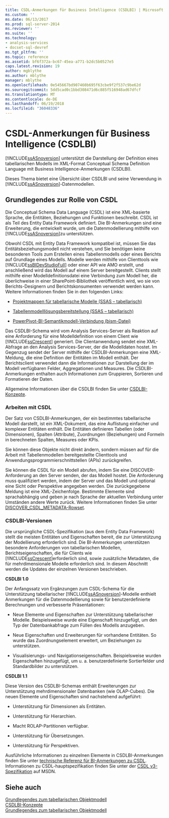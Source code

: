```yaml
---
title: CSDL-Anmerkungen für Business Intelligence (CSDLBI) | Microsoft Docs
ms.custom: ''
ms.date: 06/13/2017
ms.prod: sql-server-2014
ms.reviewer: ''
ms.suite: ''
ms.technology:
- analysis-services
- docset-sql-devref
ms.tgt_pltfrm: ''
ms.topic: reference
ms.assetid: bf6f372a-bc67-45ea-a771-b2dc5b0527e5
caps.latest.revision: 19
author: mgblythe
ms.author: mblythe
manager: mblythe
ms.openlocfilehash: 0e545667bd907460b695f63cbe9f2f537c9be62d
ms.sourcegitcommit: 5dd5cad0c1bbd308471d6c885f516948ad67dfcf
ms.translationtype: MT
ms.contentlocale: de-DE
ms.lasthandoff: 06/19/2018
ms.locfileid: "36048336"
---
```

# <a name="csdl-annotations-for-business-intelligence-csdlbi"></a>CSDL-Anmerkungen für Business Intelligence (CSDLBI)
  [!INCLUDE[ssASnoversion](../../includes/ssasnoversion-md.md)] unterstützt die Darstellung der Definition eines tabellarischen Modells im XML-Format Conceptual Schema Definition Language mit Business Intelligence-Anmerkungen (CSDLBI).  
  
 Dieses Thema bietet eine Übersicht über CSDLBI und seine Verwendung in [!INCLUDE[ssASnoversion](../../includes/ssasnoversion-md.md)]-Datenmodellen.  
  
## <a name="understanding-the-role-of-csdl"></a>Grundlegendes zur Rolle von CSDL  
 Die Conceptual Schema Data Language (CSDL) ist eine XML-basierte Sprache, die Entitäten, Beziehungen und Funktionen beschreibt. CSDL ist als Teil des Entity Data Framework definiert. Die BI-Anmerkungen sind eine Erweiterung, die entwickelt wurde, um die Datenmodellierung mithilfe von [!INCLUDE[ssASnoversion](../../includes/ssasnoversion-md.md)]zu unterstützen.  
  
 Obwohl CSDL mit Entity Data Framework kompatibel ist, müssen Sie das Entitätsbeziehungsmodell nicht verstehen, und Sie benötigen keine besonderen Tools zum Erstellen eines Tabellenmodells oder eines Berichts auf Grundlage eines Modells. Modelle werden mithilfe von Clienttools wie [!INCLUDE[ssBIDevStudioFull](../../includes/ssbidevstudiofull-md.md)] oder einer API wie AMO erstellt, und anschließend wird das Modell auf einem Server bereitgestellt. Clients stellt mithilfe einer Modelldefinitionsdatei eine Verbindung zum Modell her, die überlichweise in einer SharePoint-Bibliothek veröffentlich wird, wo sie von Berichts-Designern und Berichtskonsumenten verwendet werden kann. Weitere Informationen finden Sie in den folgenden Links:  
  
-   [Projektmappen für tabellarische Modelle &#40;SSAS – tabellarisch&#41;](../tabular-model-solutions-ssas-tabular.md)  
  
-   [Tabellenmodelllösungsbereitstellung &#40;SSAS – tabellarisch&#41;](../tabular-models/tabular-model-solution-deployment-ssas-tabular.md)  
  
-   [PowerPivot-BI-Semantikmodell-Verbindung &#40;bism-Datei&#41;](../power-pivot-sharepoint/power-pivot-bi-semantic-model-connection-bism.md)  
  
 Das CSDLBI-Schema wird vom Analysis Services-Server als Reaktion auf eine Anforderung für eine Modelldefinition von einem Client wie [!INCLUDE[ssCrescent](../../includes/sscrescent-md.md)] generiert. Die Clientanwendung sendet eine XML-Abfrage an den Analysis Services-Server, der die Modelldaten hostet. Im Gegenzug sendet der Server mithilfe der CSDLBI-Anmerkungen eine XML-Meldung, die eine Definition der Entitäten im Modell enthält. Der Berichtsclient verwendet dann die Informationen zur Darstellung der im Modell verfügbaren Felder, Aggregationen und Measures. Die CSDLBI-Anmerkungen enthalten auch Informationen zum Gruppieren, Sortieren und Formatieren der Daten.  
  
 Allgemeine Informationen über die CSDLBI finden Sie unter [CSDLBI-Konzepte](csdlbi-concepts.md).  
  
### <a name="working-with-csdl"></a>Arbeiten mit CSDL  
 Der Satz von CSDLBI-Anmerkungen, der ein bestimmtes tabellarische Modell darstellt, ist ein XML-Dokument, das eine Auflistung einfacher und komplexer Entitäten enthält. Die Entitäten definieren Tabellen (oder Dimensionen), Spalten (Attribute), Zuordnungen (Beziehungen) und Formeln in berechneten Spalten, Measures oder KPIs.  
  
 Sie können diese Objekte nicht direkt ändern, sondern müssen auf für die Arbeit mit Tabellenmodellen bereitgestellte Clienttools und Anwendungsprogrammierschnittstellen (APIs) zurückgreifen.  
  
 Sie können die CSDL für ein Modell abrufen, indem Sie eine DISCOVER-Anforderung an den Server senden, der das Modell hostet. Die Anforderung muss qualifiziert werden, indem der Server und das Modell und optional eine Sicht oder Perspektive angegeben werden. Die zurückgegebene Meldung ist eine XML-Zeichenfolge. Bestimmte Elemente sind sprachabhängig und geben je nach Sprache der aktuellen Verbindung unter Umständen andere Werte zurück. Weitere Informationen finden Sie unter [DISCOVER_CSDL_METADATA-Rowset](../schema-rowsets/xml/discover-csdl-metadata-rowset.md).  
  
### <a name="csdlbi-versions"></a>CSDLBI-Versionen  
 Die ursprüngliche CSDL-Spezifikation (aus dem Entity Data Framework) stellt die meisten Entitäten und Eigenschaften bereit, die zur Unterstützung der Modellierung erforderlich sind. Die BI-Anmerkungen unterstützen besondere Anforderungen von tabellarischen Modellen, Berichtseigenschaften, die für Clients wie [!INCLUDE[ssCrescent](../../includes/sscrescent-md.md)]erforderlich sind, sowie zusätzliche Metadaten, die für mehrdimensionale Modelle erforderlich sind. In diesem Abschnitt werden die Updates der einzelnen Versionen beschrieben.  
  
 **CSDLBI 1.0**  
  
 Der Anfangssatz von Ergänzungen zum CSDL-Schema für die Unterstützung tabellarischer [!INCLUDE[ssASnoversion](../../includes/ssasnoversion-md.md)]-Modelle enthielt Anmerkungen für die Datenmodellierung sowie für benutzerdefinierte Berechnungen und verbesserte Präsentationen:  
  
-   Neue Elemente und Eigenschaften zur Unterstützung tabellarischer Modelle. Beispielsweise wurde eine Eigenschaft hinzugefügt, um den Typ der Datenbankabfrage zum Füllen des Modells anzugeben.  
  
-   Neue Eigenschaften und Erweiterungen für vorhandene Entitäten.  So wurde das Zuordnungselement erweitert, um Beziehungen zu unterstützen.  
  
-   Visualisierungs- und Navigationseigenschaften. Beispielsweise wurden Eigenschaften hinzugefügt, um u. a. benutzerdefinierte Sortierfelder und Standardbilder zu unterstützen.  
  
 **CSDLBI 1.1**  
  
 Diese Version des CSDLBI-Schemas enthält Erweiterungen zur Unterstützung mehrdimensionaler Datenbanken (wie OLAP-Cubes). Die neuen Elemente und Eigenschaften sind nachstehend aufgeführt:  
  
-   Unterstützung für Dimensionen als Entitäten.  
  
-   Unterstützung für Hierarchien.  
  
-   Macht ROLAP-Partitionen verfügbar.  
  
-   Unterstützung für Übersetzungen.  
  
-   Unterstützung für Perspektiven.  
  
 Ausführliche Informationen zu einzelnen Elemente in CSDLBI-Anmerkungen finden Sie unter [technische Referenz für BI-Anmerkungen zu CSDL](conceptual-schema-definition-language-csdl/technical-reference-for-bi-annotations-to-csdl.md). Informationen zu CSDL-hauptspezifikation finden Sie unter der [CSDL v3-Spezifikation](https://msdn.microsoft.com/en-us/data/jj652004) auf MSDN.  
  
## <a name="see-also"></a>Siehe auch  
 [Grundlegendes zum tabellarischen Objektmodell](representation/understanding-tabular-object-model-at-levels-1050-through-1103.md)   
 [CSDLBI-Konzepte](csdlbi-concepts.md)   
 [Grundlegendes zum tabellarischen Objektmodell](representation/understanding-tabular-object-model-at-levels-1050-through-1103.md)  
  
  